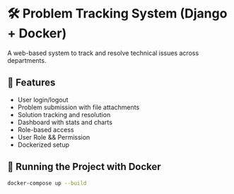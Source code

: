 # 🛠️ Problem Tracking System (Django + Docker)

A web-based system to track and resolve technical issues across departments.

## 🚀 Features

- User login/logout
- Problem submission with file attachments
- Solution tracking and resolution
- Dashboard with stats and charts
- Role-based access
- User Role && Permission
- Dockerized setup

## 🐳 Running the Project with Docker

```bash
docker-compose up --build
